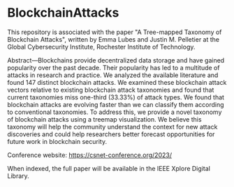 # BlockchainAttacks

This repository is associated with the paper "A Tree-mapped Taxonomy of Blockchain Attacks", written by Emma Lubes and Justin M. Pelletier at the Global Cybersecurity Institute, Rochester Institute of Technology. 

Abstract—Blockchains provide decentralized data storage and have gained popularity over the past decade. Their popularity has led to a multitude of attacks in research and practice. We analyzed the available literature and found 147 distinct blockchain attacks. We examined these blockchain attack vectors relative to existing blockchain attack taxonomies and found that current taxonomies miss one-third (33.33%) of attack types. We found that blockchain attacks are evolving faster than we can classify them according to conventional taxonomies. To address this, we provide a novel taxonomy of blockchain attacks using a treemap visualization. We believe this taxonomy will help the community understand the context for new attack discoveries and could help researchers better forecast opportunities for future work in blockchain security.

Conference website: https://csnet-conference.org/2023/

When indexed, the full paper will be available in the IEEE Xplore Digital Library.
